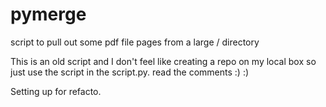 # pymerge
script to pull out some pdf file pages from a large / directory

This is an old script and I don't feel like creating a repo on my local box so just use the script in the script.py.
read the comments :) :)

Setting up for refacto.
